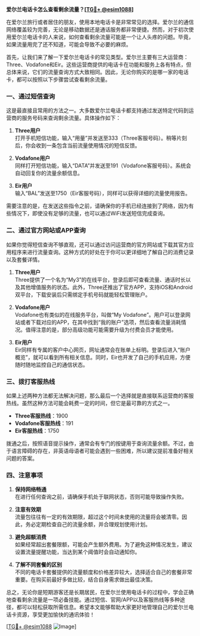 **爱尔兰电话卡怎么查看剩余流量？[[TG💪+ @esim1088](https://t.me/s/esim1088)]**

在爱尔兰旅行或者居住的朋友，使用本地电话卡是非常常见的选择。爱尔兰的通信网络覆盖较为完善，无论是移动数据还是通话服务都非常便捷。然而，对于初次使用爱尔兰电话卡的人来说，如何查看剩余流量可能是一个让人头疼的问题。毕竟，如果流量用完了还不知道，可能会导致不必要的麻烦。

首先，让我们来了解一下爱尔兰电话卡的常见类型。爱尔兰主要有三大运营商：Three、Vodafone和Eir。这些运营商提供的电话卡在功能和服务上各有特点，但总体来说，它们的流量查询方式大致相同。因此，无论你购买的是哪一家的电话卡，都可以按照以下步骤尝试查看剩余流量。

### 一、通过短信查询

这是最直接且常用的方法之一。大多数爱尔兰电话卡都支持通过发送特定代码到运营商的服务号码来查询剩余流量。具体操作如下：

1. **Three用户**  
   打开手机短信功能，输入“用量”并发送至333（Three客服号码）。稍等片刻后，你会收到一条包含当前流量使用情况的短信反馈。

2. **Vodafone用户**  
   同样打开短信功能，输入“DATA”并发送至191（Vodafone客服号码）。系统会自动回复你的流量余额信息。

3. **Eir用户**  
   输入“BAL”发送至1750（Eir客服号码），同样可以获得详细的流量使用报告。

需要注意的是，在发送这些指令之前，请确保你的手机已经连接到了网络，因为有些情况下，即使没有足够的流量，也可以通过WiFi发送短信完成查询。

### 二、通过官方网站或APP查询

如果你觉得短信查询不够直观，还可以通过访问运营商的官方网站或下载其官方应用程序来进行流量查询。这种方式的好处在于你可以更详细地了解自己的消费记录以及套餐详情。

1. **Three用户**  
   Three提供了一个名为“My3”的在线平台，登录后即可查看流量、通话时长以及其他增值服务的状态。此外，Three还推出了官方APP，支持iOS和Android双平台，下载安装后只需绑定手机号码就能轻松管理账户。

2. **Vodafone用户**  
   Vodafone也有类似的在线服务平台，叫做“My Vodafone”。用户可以登录网站或者下载对应的APP，在其中找到“我的账户”选项，然后查看流量消耗情况。值得注意的是，部分高级功能可能需要升级为付费会员才能使用。

3. **Eir用户**  
   Eir同样有专属的客户中心网页，网址通常会在账单上标明。登录后进入“账户概览”，就可以看到所有相关信息。同时，Eir也开发了自己的手机应用，方便随时随地监控自己的通信状态。

### 三、拨打客服热线

如果上述两种方法都无法解决问题，那么最后一个选择就是直接联系运营商的客服热线。虽然这种方法可能会耗费一定的时间，但它是最可靠的方式之一。

- **Three客服热线**：1900  
- **Vodafone客服热线**：191  
- **Eir客服热线**：1750  

拨通之后，按照语音提示操作，通常会有专门的按键用于查询流量余额。不过，由于语言障碍的存在，非英语母语者可能会遇到一些困难，所以建议提前准备好相关问题的答案。

### 四、注意事项

1. **保持网络畅通**  
   在进行任何查询之前，请确保手机处于联网状态，否则可能导致操作失败。

2. **注意有效期**  
   流量包往往有一定的有效期限，超过这个时间未使用的流量将会被清零。因此，务必定期检查自己的流量余额，并合理规划使用计划。

3. **避免超额消费**  
   如果经常超出套餐限额，可能会产生额外费用。为了避免这种情况发生，建议设置流量提醒功能，当达到某个阈值时会自动通知你。

4. **了解不同套餐的区别**  
   不同的电话卡套餐提供的流量额度和价格差异较大，选择适合自己的套餐非常重要。在购买前最好多做比较，结合自身需求做出最佳决策。

总之，无论你是短期游客还是长期居民，在爱尔兰使用电话卡的过程中，学会正确地查看剩余流量是一项必备技能。通过短信、官网/APP以及客服热线等多种途径，都可以轻松获取所需信息。希望本文能够帮助大家更好地管理自己的爱尔兰电话卡资源，享受更加愉快的通讯体验！

[[TG💪+ @esim1088](https://t.me/s/esim1088) ![Image](https://i.postimg.cc/4NQfJmqS/Snipaste-2025-05-13-00-14-12.png)]